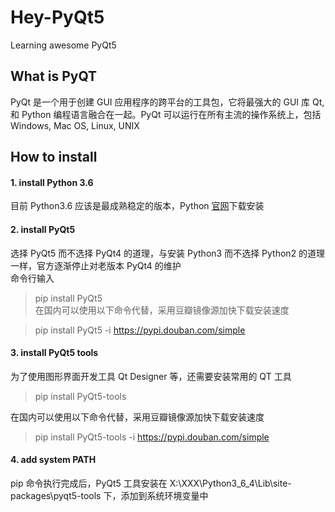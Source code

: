 # Hey-PyQt5
Learning awesome PyQt5

## What is PyQT
PyQt 是一个用于创建 GUI 应用程序的跨平台的工具包，它将最强大的 GUI 库 Qt, 和 Python 编程语言融合在一起。PyQt 可以运行在所有主流的操作系统上，包括 Windows, Mac OS, Linux, UNIX

## How to install
#### 1. install Python 3.6  
目前 Python3.6 应该是最成熟稳定的版本，Python [官网](https://www.python.org/downloads/)下载安装  
#### 2. install PyQt5
选择 PyQt5 而不选择 PyQt4 的道理，与安装 Python3 而不选择 Python2 的道理一样，官方逐渐停止对老版本 PyQt4 的维护  
命令行输入
> pip install PyQt5  
在国内可以使用以下命令代替，采用豆瓣镜像源加快下载安装速度  

> pip install PyQt5 -i https://pypi.douban.com/simple  
#### 3. install PyQt5 tools
为了使用图形界面开发工具 Qt Designer 等，还需要安装常用的 QT 工具
> pip install PyQt5-tools  

在国内可以使用以下命令代替，采用豆瓣镜像源加快下载安装速度  
> pip install PyQt5-tools -i https://pypi.douban.com/simple  
#### 4. add system PATH
pip 命令执行完成后，PyQt5 工具安装在 X:\XXX\Python3_6_4\Lib\site-packages\pyqt5-tools 下，添加到系统环境变量中  
